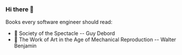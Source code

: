 ### Hi there 👋

<!--
**edwardgeorge/edwardgeorge** is a ✨ _special_ ✨ repository because its `README.md` (this file) appears on your GitHub profile.

Here are some ideas to get you started:

- 🔭 I’m currently working on ...
- 🌱 I’m currently learning ...
- 👯 I’m looking to collaborate on ...
- 🤔 I’m looking for help with ...
- 💬 Ask me about ...
- 📫 How to reach me: ...
- 😄 Pronouns: ...
- ⚡ Fun fact: ...
-->

Books every software engineer should read:
- 📖 Society of the Spectacle -- Guy Debord
- 📖 The Work of Art in the Age of Mechanical Reproduction -- Walter Benjamin
